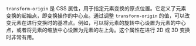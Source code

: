 `transform-origin` 是 CSS 属性，用于指定元素变换的原点位置。它定义了元素变换的起始点，即变换操作的中心点。通过调整 `transform-origin` 的值，可以改变元素在进行变换时的基准点。例如，可以将元素的旋转中心设置为元素的中心点，或者将元素的缩放中心设置为元素的左上角。这个属性在进行 2D 或 3D 变换时非常有用。